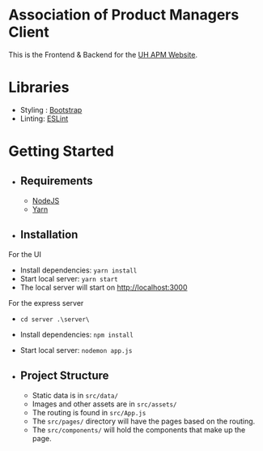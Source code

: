 ﻿# Association of Product Managers Client

This is the Frontend & Backend for the [UH APM Website](uhapm.org). 

# Libraries

- Styling : [Bootstrap](https://github.com/react-bootstrap/react-bootstrap)
- Linting: [ESLint](https://eslint.org/)

# Getting Started

- ## Requirements
  - [NodeJS](https://nodejs.org/en/)
  - [Yarn](https://yarnpkg.com/getting-started/install) 

- ## Installation
For the UI
  - Install dependencies: `yarn install`
  - Start local server: `yarn start`
  - The local server will start on [http://localhost:3000](http://localhost:3000)

For the express server
  - `cd server .\server\`
  - Install dependencies: `npm install`
  - Start local server: `nodemon app.js`

- ## Project Structure
  - Static data is in `src/data/`
  - Images and other assets are in `src/assets/`
  - The routing is found in `src/App.js`
  - The `src/pages/` directory will have the pages based on the routing.
  - The `src/components/` will hold the components that make up the page.

